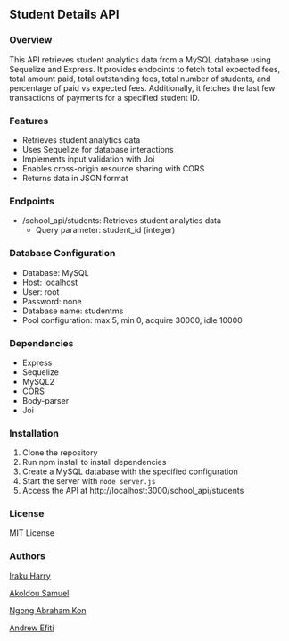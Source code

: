 ## Student Details API

### Overview

This API retrieves student analytics data from a MySQL database using Sequelize and Express. It provides endpoints to fetch total expected fees, total amount paid, total outstanding fees, total number of students, and percentage of paid vs expected fees. Additionally, it fetches the last few transactions of payments for a specified student ID.

### Features

- Retrieves student analytics data
- Uses Sequelize for database interactions
- Implements input validation with Joi
- Enables cross-origin resource sharing with CORS
- Returns data in JSON format

### Endpoints

- /school_api/students: Retrieves student analytics data
    - Query parameter: student_id (integer)

### Database Configuration

- Database: MySQL
- Host: localhost
- User: root
- Password: none
- Database name: studentms
- Pool configuration: max 5, min 0, acquire 30000, idle 10000

### Dependencies

- Express
- Sequelize
- MySQL2
- CORS
- Body-parser
- Joi

### Installation

1. Clone the repository
2. Run npm install to install dependencies
3. Create a MySQL database with the specified configuration
4. Start the server with ```node server.js```
5. Access the API at http://localhost:3000/school_api/students

### License

MIT License

### Authors

[Iraku Harry](https://github.com/iraqooh/)

[Akoldou Samuel](https://github.com/Akoldou)

[Ngong Abraham Kon](https://github.com/Ngongkon)

[Andrew Efiti](https://github.com/1efitiAnndrew)
